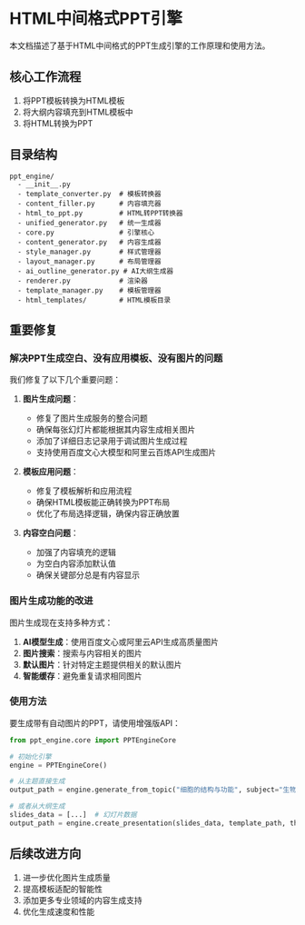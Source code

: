 # HTML中间格式PPT引擎

本文档描述了基于HTML中间格式的PPT生成引擎的工作原理和使用方法。

## 核心工作流程

1. 将PPT模板转换为HTML模板
2. 将大纲内容填充到HTML模板中
3. 将HTML转换为PPT

## 目录结构

```
ppt_engine/
  - __init__.py
  - template_converter.py  # 模板转换器
  - content_filler.py      # 内容填充器
  - html_to_ppt.py         # HTML转PPT转换器
  - unified_generator.py   # 统一生成器
  - core.py                # 引擎核心
  - content_generator.py   # 内容生成器
  - style_manager.py       # 样式管理器
  - layout_manager.py      # 布局管理器
  - ai_outline_generator.py # AI大纲生成器
  - renderer.py            # 渲染器
  - template_manager.py    # 模板管理器
  - html_templates/        # HTML模板目录
```

## 重要修复

### 解决PPT生成空白、没有应用模板、没有图片的问题

我们修复了以下几个重要问题：

1. **图片生成问题**：
   - 修复了图片生成服务的整合问题
   - 确保每张幻灯片都能根据其内容生成相关图片
   - 添加了详细日志记录用于调试图片生成过程
   - 支持使用百度文心大模型和阿里云百炼API生成图片

2. **模板应用问题**：
   - 修复了模板解析和应用流程
   - 确保HTML模板能正确转换为PPT布局
   - 优化了布局选择逻辑，确保内容正确放置

3. **内容空白问题**：
   - 加强了内容填充的逻辑
   - 为空白内容添加默认值
   - 确保关键部分总是有内容显示

### 图片生成功能的改进

图片生成现在支持多种方式：

1. **AI模型生成**：使用百度文心或阿里云API生成高质量图片
2. **图片搜索**：搜索与内容相关的图片
3. **默认图片**：针对特定主题提供相关的默认图片
4. **智能缓存**：避免重复请求相同图片

### 使用方法

要生成带有自动图片的PPT，请使用增强版API：

```python
from ppt_engine.core import PPTEngineCore

# 初始化引擎
engine = PPTEngineCore()

# 从主题直接生成
output_path = engine.generate_from_topic("细胞的结构与功能", subject="生物")

# 或者从大纲生成
slides_data = [...]  # 幻灯片数据
output_path = engine.create_presentation(slides_data, template_path, theme="edu")
```

## 后续改进方向

1. 进一步优化图片生成质量
2. 提高模板适配的智能性
3. 添加更多专业领域的内容生成支持
4. 优化生成速度和性能 